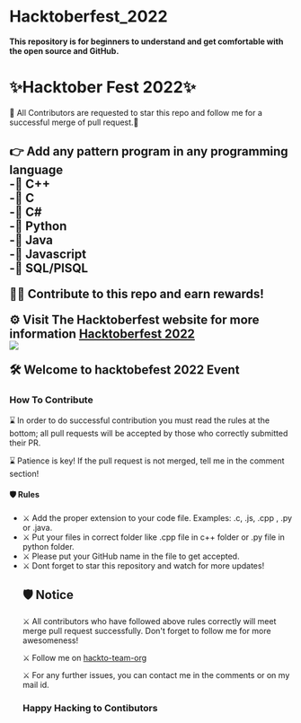 # Hacktoberfest_2022
<strong>This repository is for beginners to understand and get comfortable with the open source and GitHub.</strong>

<h1>✨Hacktober Fest 2022✨</h1>
<p>🙂 All Contributors are requested to star this repo and follow me for a successful merge of pull request.🙂</p>
<h2>👉 Add any pattern program in any programming language<br/>
-🤖 C++ <br/>
-🤖 C <br/>
-🤖 C# <br/>
-🤖 Python <br/>
-🤖 Java <br/>
-🤖 Javascript <br/>
-🤖 SQL/PlSQL <br/>
  
<p>👷‍♂️ Contribute to this repo and earn rewards!</p>
<p>⚙️ Visit The Hacktoberfest website for more information <a href="https://hacktoberfest.digitalocean.com/">Hacktoberfest 2022</a>
<br/>
<img src="./images/logo-hacktoberfest-full.f42e3b1.jpg">
<p>🛠 Welcome to hacktobefest 2022 Event</p>

<h3>How To Contribute</h3>
<p>⌛️ In order to do successful contribution you must read the rules at the bottom; all pull requests will be accepted by those who correctly submitted their PR.</p>
<p>⌛️ Patience is key! If the pull request is not merged, tell me in the comment section!</p>
<h4>🛡 Rules</h4>
<ul>
  <li>⚔️ Add the proper extension to your code file. Examples: .c, .js, .cpp , .py or .java.</li>
  <li>⚔️ Put your files in correct folder like .cpp file in  c++ folder or .py file in python folder.</li>
  <li>⚔️ Please put your GitHub name in the file to get accepted.</li>
  <li>⚔️ Dont forget to star this repository and watch for more updates!</li>

<h2>🛡 Notice</h2>
<p>⚔️ All contributors who have followed above rules correctly will meet merge pull request successfully. Don't forget to follow me for more awesomeness!</p>
<p>⚔️ Follow me on <a href="https://github.com/hackto-team-org">hackto-team-org</a></p>
<p>⚔️ For any further issues, you can contact me in the comments or on my mail id.</p>
<h3>Happy Hacking to Contibutors</h3>
